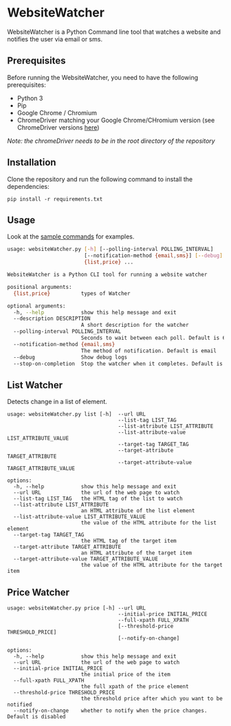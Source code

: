 # WebsiteWatcher

WebsiteWatcher is a Python Command line tool that watches a website and notifies the user via email or sms.

## Prerequisites

Before running the WebsiteWatcher, you need to have the following prerequisites:

- Python 3
- Pip
- Google Chrome / Chromium
- ChromeDriver matching your Google Chrome/CHromium version (see ChromeDriver versions [here](https://chromedriver.storage.googleapis.com/index.html))

_Note: the chromeDriver needs to be in the root directory of the repository_

## Installation

Clone the repository and run the following command to install the dependencies:

```
pip install -r requirements.txt
```

## Usage

Look at the [sample commands](https://github.com/UAce/WebsiteWatcher/tree/master/example) for examples.

```bash
usage: websiteWatcher.py [-h] [--polling-interval POLLING_INTERVAL]
                         [--notification-method {email,sms}] [--debug]
                         {list,price} ...

WebsiteWatcher is a Python CLI tool for running a website watcher

positional arguments:
  {list,price}          types of Watcher

optional arguments:
  -h, --help            show this help message and exit
  --description DESCRIPTION
                        A short description for the watcher
  --polling-interval POLLING_INTERVAL
                        Seconds to wait between each poll. Default is 60
  --notification-method {email,sms}
                        The method of notification. Default is email
  --debug               Show debug logs
  --stop-on-completion  Stop the watcher when it completes. Default is disabled
```

## List Watcher

Detects change in a list of element.

```
usage: websiteWatcher.py list [-h]  --url URL
                                    --list-tag LIST_TAG
                                    --list-attribute LIST_ATTRIBUTE
                                    --list-attribute-value LIST_ATTRIBUTE_VALUE
                                    --target-tag TARGET_TAG
                                    --target-attribute TARGET_ATTRIBUTE
                                    --target-attribute-value TARGET_ATTRIBUTE_VALUE

options:
  -h, --help            show this help message and exit
  --url URL             the url of the web page to watch
  --list-tag LIST_TAG   the HTML tag of the list to watch
  --list-attribute LIST_ATTRIBUTE
                        an HTML attribute of the list element
  --list-attribute-value LIST_ATTRIBUTE_VALUE
                        the value of the HTML attribute for the list element
  --target-tag TARGET_TAG
                        the HTML tag of the target item
  --target-attribute TARGET_ATTRIBUTE
                        an HTML attribute of the target item
  --target-attribute-value TARGET_ATTRIBUTE_VALUE
                        the value of the HTML attribute for the target item
```

## Price Watcher

```
usage: websiteWatcher.py price [-h] --url URL
                                    --initial-price INITIAL_PRICE
                                    --full-xpath FULL_XPATH
                                    [--threshold-price THRESHOLD_PRICE]
                                    [--notify-on-change]

options:
  -h, --help            show this help message and exit
  --url URL             the url of the web page to watch
  --initial-price INITIAL_PRICE
                        the initial price of the item
  --full-xpath FULL_XPATH
                        the full xpath of the price element
  --threshold-price THRESHOLD_PRICE
                        the threshold price after which you want to be notified
  --notify-on-change    whether to notify when the price changes. Default is disabled
```
